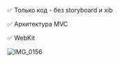 ✅ Только код - без storyboard и xib

✅ Архитектура MVC 

✅ WebKit



![IMG_0156](https://user-images.githubusercontent.com/76651795/103372737-e5e5b400-4ae3-11eb-8c96-31cfff5066d0.PNG)
